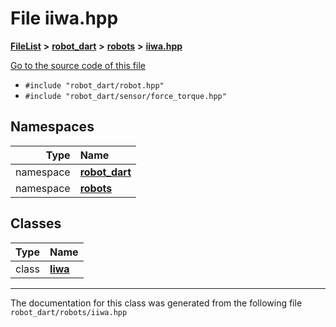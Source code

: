 

# File iiwa.hpp



[**FileList**](files.md) **>** [**robot\_dart**](dir_166284c5f0440000a6384365f2a45567.md) **>** [**robots**](dir_087fbdcd93b501a5d3f98df93e9f8cc4.md) **>** [**iiwa.hpp**](iiwa_8hpp.md)

[Go to the source code of this file](iiwa_8hpp_source.md)



* `#include "robot_dart/robot.hpp"`
* `#include "robot_dart/sensor/force_torque.hpp"`













## Namespaces

| Type | Name |
| ---: | :--- |
| namespace | [**robot\_dart**](namespacerobot__dart.md) <br> |
| namespace | [**robots**](namespacerobot__dart_1_1robots.md) <br> |


## Classes

| Type | Name |
| ---: | :--- |
| class | [**Iiwa**](classrobot__dart_1_1robots_1_1Iiwa.md) <br> |



















































------------------------------
The documentation for this class was generated from the following file `robot_dart/robots/iiwa.hpp`

